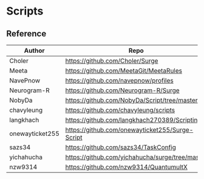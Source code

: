 # Scripts

## Reference


| Author          | Repo                                              |
| --------------- | ------------------------------------------------- |
| Choler          | <https://github.com/Choler/Surge>                 |
| Meeta           | <https://github.com/MeetaGit/MeetaRules>          |
| NavePnow        | <https://github.com/navepnow/profiles>            |
| Neurogram-R     | <https://github.com/Neurogram-R/Surge>            |
| NobyDa          | <https://github.com/NobyDa/Script/tree/master>    |
| chavyleung      | <https://github.com/chavyleung/scripts>           |
| langkhach       | <https://github.com/langkhach270389/Scripting>    |
| onewayticket255 | <https://github.com/onewayticket255/Surge-Script> |
| sazs34          | <https://github.com/sazs34/TaskConfig>            |
| yichahucha      | <https://github.com/yichahucha/surge/tree/master> |
| nzw9314         | <https://github.com/nzw9314/QuantumultX>          |
